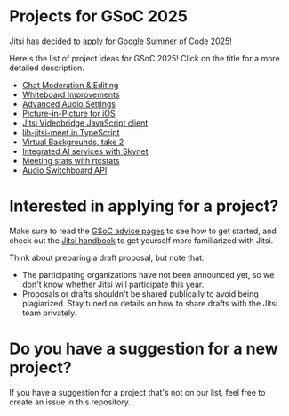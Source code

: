 # Projects for GSoC 2025

Jitsi has decided to apply for Google Summer of Code 2025!

Here's the list of project ideas for GSoC 2025! Click on the title for a more detailed description. 

* [Chat Moderation & Editing](chat-moderation-editing.md)
* [Whiteboard Improvements](whiteboard-improvements.md)
* [Advanced Audio Settings](advanced-audio.md)
* [Picture-in-Picture for iOS](ios-pip.md)
* [Jitsi Videobridge JavaScript client](jvb-js.md)
* [lib-jitsi-meet in TypeScript](ljm-typescript.md)
* [Virtual Backgrounds, take 2](virtual-backgrounds-ng.md)
* [Integrated AI services with Skynet](skynet.md)
* [Meeting stats with rtcstats](rtcstats.md)
* [Audio Switchboard API](audio-switchboard.md)

# Interested in applying for a project?

Make sure to read the [GSoC advice pages](https://developers.google.com/open-source/gsoc/help/student-advice/) to see how to get started, and check out the [Jitsi handbook](https://jitsi.github.io/handbook/) to get yourself more familiarized with Jitsi.

Think about preparing a draft proposal, but note that:
* The participating organizations have not been announced yet, so we don't know whether Jitsi will participate this year.
* Proposals or drafts shouldn't be shared publically to avoid being plagiarized. Stay tuned on details on how to share drafts with the Jitsi team privately.

# Do you have a suggestion for a new project?

If you have a suggestion for a project that's not on our list, feel free to create an issue in this repository. 
